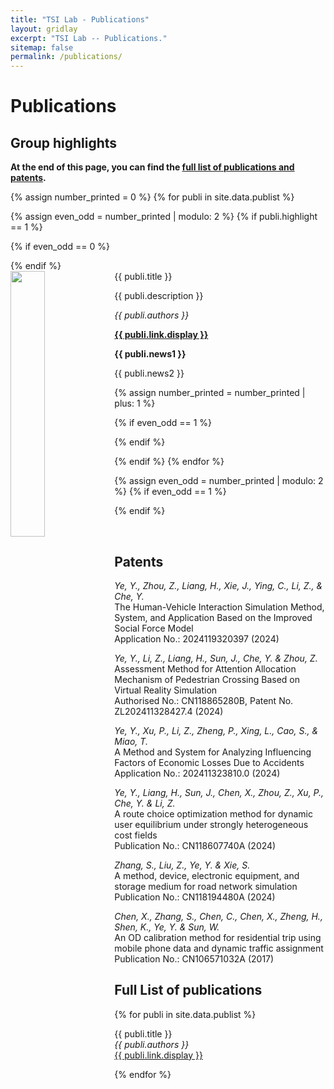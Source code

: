 ```yaml
---
title: "TSI Lab - Publications"
layout: gridlay
excerpt: "TSI Lab -- Publications."
sitemap: false
permalink: /publications/
---
```



# Publications

## Group highlights

**At the end of this page, you can find the [full list of publications and patents](#full-list-of-publications).**

{% assign number_printed = 0 %}
{% for publi in site.data.publist %}

{% assign even_odd = number_printed | modulo: 2 %}
{% if publi.highlight == 1 %}

{% if even_odd == 0 %}
<div class="row">
{% endif %}

<div class="col-sm-6 clearfix">
 <div class="well">
  <pubtit>{{ publi.title }}</pubtit>
  <img src="{{ site.url }}{{ site.baseurl }}/images/pubpic/{{ publi.image }}" class="img-responsive" width="33%" style="float: left" />
  <p>{{ publi.description }}</p>
  <p><em>{{ publi.authors }}</em></p>
  <p><strong><a href="{{ publi.link.url }}">{{ publi.link.display }}</a></strong></p>
  <p class="text-danger"><strong> {{ publi.news1 }}</strong></p>
  <p> {{ publi.news2 }}</p>
 </div>
</div>

{% assign number_printed = number_printed | plus: 1 %}

{% if even_odd == 1 %}
</div>
{% endif %}

{% endif %}
{% endfor %}

{% assign even_odd = number_printed | modulo: 2 %}
{% if even_odd == 1 %}
</div>
{% endif %}

<p> &nbsp; </p>


## Patents
<em>Ye, Y., Zhou, Z., Liang, H., Xie, J., Ying, C., Li, Z., & Che, Y.</em><br />The Human-Vehicle Interaction Simulation Method, System, and Application Based on the Improved Social Force Model<br /> Application No.: 2024119320397 (2024)

<em>Ye, Y., Li, Z., Liang, H., Sun, J., Che, Y. & Zhou, Z.</em><br />Assessment Method for Attention Allocation Mechanism of Pedestrian Crossing Based on Virtual Reality Simulation<br /> Authorised No.: CN118865280B, Patent No. ZL202411328427.4 (2024)

<em>Ye, Y., Xu, P., Li, Z., Zheng, P., Xing, L., Cao, S., & Miao, T.</em><br /> A Method and System for Analyzing Influencing Factors of Economic Losses Due to Accidents <br /> Application No.: 202411323810.0 (2024)

<em>Ye, Y., Liang, H., Sun, J., Chen, X., Zhou, Z., Xu, P., Che, Y. & Li, Z.</em><br /> A route choice optimization method for dynamic user equilibrium under strongly heterogeneous cost fields <br /> Publication No.: CN118607740A (2024)

<em>Zhang, S., Liu, Z., Ye, Y. & Xie, S.</em><br /> A method, device, electronic equipment, and storage medium for road network simulation <br /> Publication No.: CN118194480A (2024)

<em>Chen, X., Zhang, S., Chen, C., Chen, X., Zheng, H., Shen, K., Ye, Y. & Sun, W.</em><br /> An OD calibration method for residential trip using mobile phone data and dynamic traffic assignment <br /> Publication No.: CN106571032A (2017)

## Full List of publications

{% for publi in site.data.publist %}

  {{ publi.title }} <br />
  <em>{{ publi.authors }} </em><br /><a href="{{ publi.link.url }}">{{ publi.link.display }}</a>

{% endfor %}
